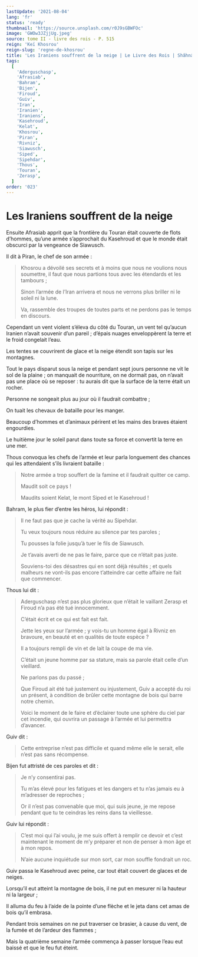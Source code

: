 ```yaml
---
lastUpdate: '2021-08-04'
lang: 'fr'
status: 'ready'
thumbnail: 'https://source.unsplash.com/r0J9sGBWFOc'
image: 'GWOw3JZjjUg.jpeg'
source: tome II - livre des rois - P. 515
reign: 'Keï Khosrou'
reign-slug: 'regne-de-khosrou'
title: 'Les Iraniens souffrent de la neige | Le Livre des Rois | Shâhnâmeh'
tags:
  [
    'Aderguschasp',
    'Afrasiab',
    'Bahram',
    'Bijen',
    'Firoud',
    'Guiv',
    'Iran',
    'Iranien',
    'Iraniens',
    'Kasehroud',
    'Kelat',
    'Khosrou',
    'Piran',
    'Rivniz',
    'Siawusch',
    'Siped',
    'Sipehdar',
    'Thous',
    'Touran',
    'Zerasp',
  ]
order: '023'
---
```


<!-- LTeX: language=fr -->

# Les Iraniens souffrent de la neige

Ensuite Afrasiab apprit que la frontière du Touran était couverte de flots d’hommes, qu’une armée s’approchait du Kasehroud et que le monde était obscurci par la vengeance de Siawusch.

Il dit à Piran, le chef de son armée :

> Khosrou a dévoilé ses secrets et à moins que nous ne voulions nous soumettre, il faut que nous partions tous avec les étendards et les tambours ;
>
> Sinon l’armée de l’Iran arrivera et nous ne verrons plus briller ni le soleil ni la lune.
>
> Va, rassemble des troupes de toutes parts et ne perdons pas le temps en discours.

Cependant un vent violent s’éleva du côté du Touran, un vent tel qu’aucun Iranien n’avait souvenir d’un pareil ; d’épais nuages enveloppèrent la terre et le froid congelait l’eau.

Les tentes se couvrirent de glace et la neige étendit son tapis sur les montagnes.

Tout le pays disparut sous la neige et pendant sept jours personne ne vit le sol de la plaine ; on manquait de nourriture, on ne dormait pas, on n’avait pas une place où se reposer : tu aurais dit que la surface de la terre était un rocher.

Personne ne songeait plus au jour où il faudrait combattre ;

On tuait les chevaux de bataille pour les manger.

Beaucoup d’hommes et d’animaux périrent et les mains des braves étaient engourdies.

Le huitième jour le soleil parut dans toute sa force et convertit la terre en une mer.

Thous convoqua les chefs de l’armée et leur parla longuement des chances qui les attendaient s’ils livraient bataille :

> Notre armée a trop souffert de la famine et il faudrait quitter ce camp.
>
> Maudit soit ce pays !
>
> Maudits soient Kelat, le mont Siped et le Kasehroud !

Bahram, le plus fier d’entre les héros, lui répondit :

> Il ne faut pas que je cache la vérité au Sipehdar.
>
> Tu veux toujours nous réduire au silence par tes paroles ;
>
> Tu pousses la folie jusqu’à tuer le fils de Siawusch.
>
> Je t’avais averti de ne pas le faire, parce que ce n’était pas juste.
>
> Souviens-toi des désastres qui en sont déjà résultés ; et quels malheurs ne vont-ils pas encore t’atteindre car cette affaire ne fait que commencer.

Thous lui dit :

> Aderguschasp n’est pas plus glorieux que n’était le vaillant Zerasp et Firoud n’a pas été tué innocemment.
>
> C’était écrit et ce qui est fait est fait.
>
> Jette les yeux sur l’armée ; y vois-tu un homme égal à Rivniz en bravoure, en beauté et en qualités de toute espèce ?
>
> Il a toujours rempli de vin et de lait la coupe de ma vie.
>
> C’était un jeune homme par sa stature, mais sa parole était celle d’un vieillard.
>
> Ne parlons pas du passé ;
>
> Que Firoud ait été tué justement ou injustement, Guiv a accepté du roi un présent, à condition de brûler cette montagne de bois qui barre notre chemin.
>
> Voici le moment de le faire et d’éclairer toute une sphère du ciel par cet incendie, qui ouvrira un passage à l’armée et lui permettra d’avancer.

Guiv dit :

> Cette entreprise n’est pas difficile et quand même elle le serait, elle n’est pas sans récompense.

Bijen fut attristé de ces paroles et dit :

> Je n’y consentirai pas.
>
> Tu m’as élevé pour les fatigues et les dangers et tu n’as jamais eu à m’adresser de reproches ;
>
> Or il n’est pas convenable que moi, qui suis jeune, je me repose pendant que tu te ceindras les reins dans ta vieillesse.

Guiv lui répondit :

> C’est moi qui l’ai voulu, je me suis offert à remplir ce devoir et c’est maintenant le moment de m’y préparer et non de penser à mon âge et à mon repos.
>
> N’aie aucune inquiétude sur mon sort, car mon souffle fondrait un roc.

Guiv passa le Kasehroud avec peine, car tout était couvert de glaces et de neiges.

Lorsqu’il eut atteint la montagne de bois, il ne put en mesurer ni la hauteur ni la largeur ;

Il alluma du feu à l’aide de la pointe d’une flèche et le jeta dans cet amas de bois qu’il embrasa.

Pendant trois semaines on ne put traverser ce brasier, à cause du vent, de la fumée et de l’ardeur des flammes ;

Mais la quatrième semaine l’armée commença à passer lorsque l’eau eut baissé et que le feu fut éteint.
